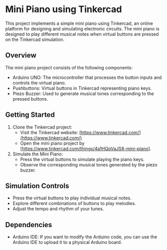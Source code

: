 # Mini Piano using Tinkercad

This project implements a simple mini piano using Tinkercad, an online platform for designing and simulating electronic circuits. The mini piano is designed to play different musical notes when virtual buttons are pressed on the Tinkercad simulation.

## Overview

The mini piano project consists of the following components:
- Arduino UNO: The microcontroller that processes the button inputs and controls the virtual piano.
- Pushbuttons: Virtual buttons in Tinkercad representing piano keys.
- Piezo Buzzer: Used to generate musical tones corresponding to the pressed buttons.

## Getting Started
1. Clone the Tinkercad project:
   - Visit the Tinkercad website: [https://www.tinkercad.com/](https://www.tinkercad.com/)
   - Open the mini piano project by [https://www.tinkercad.com/things/4a1HQpVaJS8-mini-piano].
2. Simulate the Mini Piano:
   - Press the virtual buttons to simulate playing the piano keys.
   - Observe the corresponding musical tones generated by the piezo buzzer.

## Simulation Controls
- Press the virtual buttons to play individual musical notes.
- Explore different combinations of buttons to play melodies.
- Adjust the tempo and rhythm of your tunes.


## Dependencies
- Arduino IDE: If you want to modify the Arduino code, you can use the Arduino IDE to upload it to a physical Arduino board.

